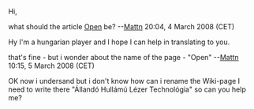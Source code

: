 Hi,

what should the article [Open](Open "wikilink") be?
--[Mattn](User:Mattn "wikilink") 20:04, 4 March 2008 (CET)

Hy I'm a hungarian player and I hope I can help in translating to you.

that's fine - but i wonder about the name of the page - "Open"
--[Mattn](User:Mattn "wikilink") 10:15, 5 March 2008 (CET)

OK now i undersand but i don't know how can i rename the Wiki-page I
need to write there "Állandó Hullámú Lézer Technológia" so can you help
me?